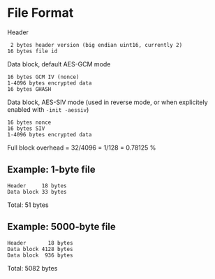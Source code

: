 File Format
===========

Header

	 2 bytes header version (big endian uint16, currently 2)
	16 bytes file id

Data block, default AES-GCM mode

	16 bytes GCM IV (nonce)
	1-4096 bytes encrypted data
	16 bytes GHASH

Data block, AES-SIV mode (used in reverse mode, or when explicitely enabled with `-init -aessiv`)

	16 bytes nonce
	16 bytes SIV
	1-4096 bytes encrypted data

Full block overhead = 32/4096 = 1/128 = 0.78125 %

Example: 1-byte file
--------------------

	Header     18 bytes
	Data block 33 bytes

Total: 51 bytes


Example: 5000-byte file
-----------------------

	Header       18 bytes
	Data block 4128 bytes
	Data block  936 bytes

Total: 5082 bytes
